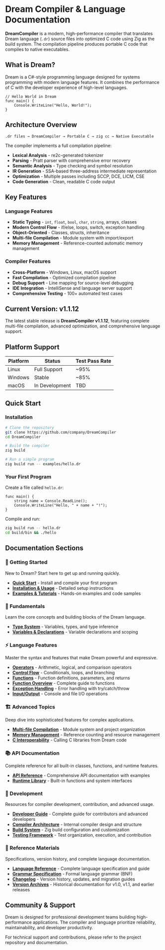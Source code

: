 # Dream Compiler & Language Documentation

**DreamCompiler** is a modern, high-performance compiler that translates Dream language (`.dr`) source files into optimized C code using Zig as the build system. The compilation pipeline produces portable C code that compiles to native executables.

## What is Dream?

Dream is a C#-style programming language designed for systems programming with modern language features. It combines the performance of C with the developer experience of high-level languages.

```dream
// Hello World in Dream
func main() {
    Console.WriteLine("Hello, World!");
}
```

## Architecture Overview

```
.dr files → DreamCompiler → Portable C → zig cc → Native Executable
```

The compiler implements a full compilation pipeline:
- **Lexical Analysis** - re2c-generated tokenizer
- **Parsing** - Pratt parser with comprehensive error recovery
- **Semantic Analysis** - Type checking and symbol resolution  
- **IR Generation** - SSA-based three-address intermediate representation
- **Optimization** - Multiple passes including SCCP, DCE, LICM, CSE
- **Code Generation** - Clean, readable C code output

## Key Features

### Language Features
- **Static Typing** - `int`, `float`, `bool`, `char`, `string`, arrays, classes
- **Modern Control Flow** - if/else, loops, switch, exception handling
- **Object-Oriented** - Classes, structs, inheritance
- **Multi-file Compilation** - Module system with import/export
- **Memory Management** - Reference-counted automatic memory management

### Compiler Features
- **Cross-Platform** - Windows, Linux, macOS support
- **Fast Compilation** - Optimized compilation pipeline
- **Debug Support** - Line mapping for source-level debugging
- **IDE Integration** - IntelliSense and language server support
- **Comprehensive Testing** - 100+ automated test cases

## Current Version: v1.1.12

The latest stable release is **DreamCompiler v1.1.12**, featuring complete multi-file compilation, advanced optimization, and comprehensive language support.

## Platform Support

| Platform | Status | Test Pass Rate |
|----------|--------|----------------|
| Linux    | Full Support | ~95% |
| Windows  | Stable | ~85% |
| macOS    | In Development | TBD |

## Quick Start

### Installation
```bash
# Clone the repository
git clone https://github.com/company/DreamCompiler
cd DreamCompiler

# Build the compiler
zig build

# Run a simple program
zig build run -- examples/hello.dr
```

### Your First Program
Create a file called `hello.dr`:

```dream
func main() {
    string name = Console.ReadLine();
    Console.WriteLine("Hello, " + name + "!");
}
```

Compile and run:
```bash
zig build run -- hello.dr
cd build/bin && ./hello
```

## Documentation Sections

### 🚀 Getting Started
New to Dream? Start here to get up and running quickly.
- **[Quick Start](getting-started/intro.md)** - Install and compile your first program
- **[Installation & Usage](getting-started/usage.md)** - Detailed setup instructions
- **[Examples & Tutorials](getting-started/examples/)** - Hands-on examples and code samples

### 🔧 Fundamentals
Learn the core concepts and building blocks of the Dream language.
- **[Type System](fundamentals/type-system.md)** - Variables, types, and type inference
- **[Variables & Declarations](fundamentals/variables.md)** - Variable declarations and scoping

### ⚡ Language Features
Master the syntax and features that make Dream powerful and expressive.
- **[Operators](language-features/operators.md)** - Arithmetic, logical, and comparison operators
- **[Control Flow](language-features/language-guide/control-flow.md)** - Conditionals, loops, and branching
- **[Functions](language-features/functions.md)** - Function definitions, parameters, and returns
- **[Function Overview](language-features/functions-overview.md)** - Complete guide to functions
- **[Exception Handling](language-features/exceptions.md)** - Error handling with try/catch/throw
- **[Input/Output](language-features/io/)** - Console and file I/O operations

### 🏗️ Advanced Topics
Deep dive into sophisticated features for complex applications.
- **[Multi-file Compilation](advanced-topics/modules.md)** - Module system and project organization
- **[Memory Management](advanced-topics/memory.md)** - Reference counting and resource management
- **[C Interoperability](advanced-topics/interop.md)** - Calling C libraries from Dream code

### 📚 API Documentation
Complete reference for all built-in classes, functions, and runtime features.
- **[API Reference](api/api-reference.md)** - Comprehensive API documentation with examples
- **[Runtime Library](api/runtime.md)** - Built-in functions and system interfaces

### 🔨 Development
Resources for compiler development, contribution, and advanced usage.
- **[Developer Guide](development/developer-guide.md)** - Complete guide for contributors and advanced developers
- **[Compiler Architecture](development/compiler/index.md)** - Internal compiler design and structure
- **[Build System](development/compiler/build.md)** - Zig build configuration and customization
- **[Testing Framework](development/compiler/testing.md)** - Test organization, execution, and contribution

### 📖 Reference Materials
Specifications, version history, and complete language documentation.
- **[Language Reference](reference/language-reference.md)** - Complete language specification and guide
- **[Grammar Specification](reference/grammar/Grammar.md)** - Formal language grammar (BNF)
- **[Changelog](reference/changelog.md)** - Version history, updates, and migration guides
- **[Version Archives](reference/)** - Historical documentation for v1.0, v1.1, and earlier releases

## Community & Support

Dream is designed for professional development teams building high-performance applications. The compiler and language prioritize reliability, maintainability, and developer productivity.

For technical support and contributions, please refer to the project repository and documentation.

